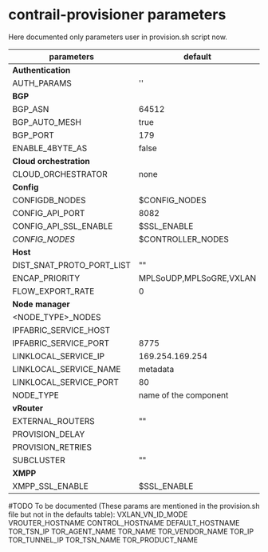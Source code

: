 # contrail-provisioner parameters
Here documented only parameters user in provision.sh script now.

| parameters                        | default                                        |
| --------------------------------- | ---------------------------------------------- |
| **Authentication**                |                                                |
| AUTH_PARAMS                       | ''                                             |
| **BGP**                           |                                                |
| BGP_ASN                           | 64512                                          |
| BGP_AUTO_MESH                     | true                                           |
| BGP_PORT                          | 179                                            |
| ENABLE_4BYTE_AS                   | false                                          |
| **Cloud orchestration**           |                                                |
| CLOUD_ORCHESTRATOR                | none                                           |
| **Config**                        |                                                |
| CONFIGDB_NODES                    | $CONFIG_NODES                                  |
| CONFIG_API_PORT                   | 8082                                           |
| CONFIG_API_SSL_ENABLE             | $SSL_ENABLE                                    |
| *CONFIG_NODES*                    | $CONTROLLER_NODES                              |
| **Host**                          |                                                |
| DIST_SNAT_PROTO_PORT_LIST         | ""                                             |
| ENCAP_PRIORITY                    | MPLSoUDP,MPLSoGRE,VXLAN                        |
| FLOW_EXPORT_RATE                  | 0                                              |
| **Node manager**                  |                                                |
| <NODE_TYPE>_NODES                 |                                                |
| IPFABRIC_SERVICE_HOST             |                                                |
| IPFABRIC_SERVICE_PORT             | 8775                                           |
| LINKLOCAL_SERVICE_IP              | 169.254.169.254                                |
| LINKLOCAL_SERVICE_NAME            | metadata                                       |
| LINKLOCAL_SERVICE_PORT            | 80                                             |
| NODE_TYPE                         | name of the component                          |
| **vRouter**                       |                                                |
| EXTERNAL_ROUTERS                  | ""                                             |
| PROVISION_DELAY                   |                                                |
| PROVISION_RETRIES                 |                                                |
| SUBCLUSTER                        | ""                                             |
| **XMPP**                          |                                                |
| XMPP_SSL_ENABLE                   | $SSL_ENABLE                                    |


#TODO To be documented (These params are mentioned in the provision.sh file but not in the defaults table):
VXLAN_VN_ID_MODE
VROUTER_HOSTNAME
CONTROL_HOSTNAME
DEFAULT_HOSTNAME
TOR_TSN_IP
TOR_AGENT_NAME
TOR_NAME
TOR_VENDOR_NAME
TOR_IP
TOR_TUNNEL_IP
TOR_TSN_NAME
TOR_PRODUCT_NAME